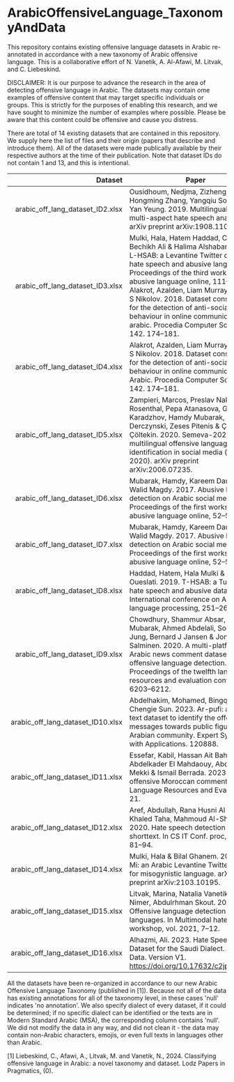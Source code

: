 # ArabicOffensiveLanguage_TaxonomyAndData
This repository contains existing offensive language datasets in Arabic re-annotated in accordance with a new taxonomy of Arabic offensive language.
This is a collaborative effort of N. Vanetik, A. Al-Afawi, M. Litvak, and C. Liebeskind.

DISCLAIMER: It is our purpose to advance the research in the area of detecting offensive language in Arabic. The datasets may contain ome examples of offensive content that may target specific individuals or groups.
This is strictly for the purposes of enabling this research, and we have sought to minimize the number of examples where possible. Please be aware that this content could be offensive and cause you distress.

There are total of 14 existing datasets that are contained in this repository.
We supply here the list of files and their origin (papers that describe and introduce them). All of the datasets were made publically available by their respective authors at the time of their publication.
Note that dataset IDs do not contain 1 and 13, and this is intentional. 

| Dataset | Paper |
|-----------------------------------:|---------------|
|arabic_off_lang_dataset_ID2.xlsx    |  Ousidhoum, Nedjma, Zizheng Lin, Hongming Zhang, Yangqiu Song & Dit-Yan Yeung. 2019. Multilingual and multi-aspect hate speech analysis. arXiv preprint arXiv:1908.11049.  |
| arabic_off_lang_dataset_ID3.xlsx   | Mulki, Hala, Hatem Haddad, Chedi Bechikh Ali & Halima Alshabani. 2019. L-HSAB: a Levantine Twitter dataset for hate speech and abusive language. In Proceedings of the third workshop on abusive language online, 111–118. Alakrot, Azalden, Liam Murray & Nikola S Nikolov. 2018. Dataset construction for the detection of anti-social behaviour in online communication in arabic. Procedia Computer Science 142. 174–181. |
| arabic_off_lang_dataset_ID4.xlsx   |  Alakrot, Azalden, Liam Murray & Nikola S Nikolov. 2018. Dataset construction for the detection of anti-social behaviour in online communication in Arabic. Procedia Computer Science 142. 174–181. |
| arabic_off_lang_dataset_ID5.xlsx   | Zampieri, Marcos, Preslav Nakov, Sara Rosenthal, Pepa Atanasova, Georgi Karadzhov, Hamdy Mubarak, Leon Derczynski, Zeses Pitenis & Ça˘ grı Çöltekin. 2020. Semeva-2020 task 12: multilingual offensive language identification in social media (offenseval 2020). arXiv preprint arXiv:2006.07235.              |
| arabic_off_lang_dataset_ID6.xlsx   | Mubarak, Hamdy, Kareem Darwish & Walid Magdy. 2017. Abusive language detection on Arabic social media. In Proceedings of the first workshop on abusive language online, 52–56. |
| arabic_off_lang_dataset_ID7.xlsx   |  Mubarak, Hamdy, Kareem Darwish & Walid Magdy. 2017. Abusive language detection on Arabic social media. In Proceedings of the first workshop on abusive language online, 52–56. |
| arabic_off_lang_dataset_ID8.xlsx   |  Haddad, Hatem, Hala Mulki & Asma Oueslati. 2019. T-HSAB: a Tunisian hate speech and abusive dataset. In International conference on Arabic language processing, 251–263. |
| arabic_off_lang_dataset_ID9.xlsx   |  Chowdhury, Shammur Absar, Hamdy Mubarak, Ahmed Abdelali, Soon-gyo Jung, Bernard J Jansen & Joni Salminen. 2020. A multi-platform Arabic news comment dataset for offensive language detection. In Proceedings of the twelfth language resources and evaluation conference, 6203–6212.            |
| arabic_off_lang_dataset_ID10.xlsx   | Abdelhakim, Mohamed, Bingquan Liu & Chengie Sun. 2023. Ar-pufi: a short-text dataset to identify the offensive messages towards public figures in the Arabian community. Expert Systems with Applications. 120888. |
| arabic_off_lang_dataset_ID11.xlsx   |  Essefar, Kabil, Hassan Ait Baha, Abdelkader El Mahdaouy, Abdellah El Mekki & Ismail Berrada. 2023. OMCD: offensive Moroccan comments dataset. Language Resources and Evaluation. 1–21. |
| arabic_off_lang_dataset_ID12.xlsx   | Aref, Abdullah, Rana Husni Al Mahmoud, Khaled Taha, Mahmoud Al-Sharif, et al. 2020. Hate speech detection of Arabic shorttext. In CS IT Conf. proc, vol. 10, 81–94. |
| arabic_off_lang_dataset_ID14.xlsx   | Mulki, Hala & Bilal Ghanem. 2021. Let-Mi: an Arabic Levantine Twitter dataset for misogynistic language. arXiv preprint arXiv:2103.10195.  |
| arabic_off_lang_dataset_ID15.xlsx   | Litvak, Marina, Natalia Vanetik, Yaser Nimer, Abdulrhman Skout. 2021. Offensive language detection in semitic languages. In Multimodal hate speech workshop, vol. 2021, 7–12. |
| arabic_off_lang_dataset_ID16.xlsx   |  Alhazmi, Ali. 2023. Hate Speech Dataset for the Saudi Dialect. Mendeley Data. Version V1. https://doi.org/10.17632/c2jpnv9yk6.1. |


All the datasets have been re-organized in accordance to our new Arabic Offensive Language Taxonomy (published in [1]). Because not all of the data has existing annotations for all of the taxonomy level, in these cases 'null' indicates 'no annotation'.
We also specify dialect of every dataset, if it could be determined; if no specific dialect can be identified or the texts are in Modern Standard Arabic (MSA), the corresponding column contains 'null'.
We did not modify the data in any way, and did not clean it - the data may contain non-Arabic characters, emojis, or even full texts in languages other than Arabic.

[1] Liebeskind, C., Afawi, A., Litvak, M. and Vanetik, N., 2024. Classifying offensive language in Arabic: a novel taxonomy and dataset. Lodz Papers in Pragmatics, (0).
